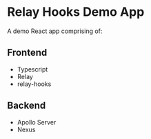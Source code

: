 # Relay Hooks Demo App

A demo React app comprising of:

## Frontend

- Typescript
- Relay
- relay-hooks

## Backend

- Apollo Server
- Nexus
